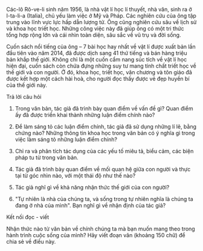 Các-lô Rô-ve-li sinh năm 1956, là nhà vật lí học lí thuyết, nhà văn, sinh ra ở I-ta-li-a (Italia), chủ yếu làm việc ở Mỹ và Pháp. Các nghiên cứu của ông tập trung vào lĩnh vực lực hấp dẫn lượng tử. Ông cũng nghiên cứu sâu về lịch sử và khoa học triết học. Những công việc này đã giúp ông có một tri thức tổng hợp rộng lớn và cái nhìn toàn diện, sâu sắc về vũ trụ và đời sống.

Cuốn sách nổi tiếng của ông – 7 bài học hay nhất về vật lí được xuất bản lần đầu tiên vào năm 2014, đã được dịch sang 41 thứ tiếng và bán hàng triệu bản khắp thế giới. Không chỉ là một cuốn cẩm nang súc tích về vật lí học hiện đại, cuốn sách còn chứa đựng những suy tư mang tính chất triết học về thế giới và con người. Ở đó, khoa học, triết học, văn chương và tôn giáo đã được kết hợp một cách hài hoà, cho người đọc thấy được vẻ đẹp huyền bí của thế giới này.

Trả lời câu hỏi

1. Trong văn bản, tác giả đã trình bày quan điểm về vấn đề gì? Quan điểm ấy đã được triển khai thành những luận điểm chính nào?

2. Để làm sáng tỏ các luận điểm chính, tác giả đã sử dụng những lí lẽ, bằng chứng nào? Những thông tin khoa học trong văn bản có ý nghĩa gì trong việc làm sáng tỏ những luận điểm chính?

3. Chỉ ra và phân tích tác dụng của các yếu tố miêu tả, biểu cảm, các biện pháp tu từ trong văn bản.

4. Tác giả đã trình bày quan điểm về mối quan hệ giữa con người và thực tại từ góc nhìn nào, với một thái độ như thế nào?

5. Tác giả nghĩ gì về khả năng nhận thức thế giới của con người?

6. "Tự nhiên là nhà của chúng ta, và sống trong tự nhiên nghĩa là chúng ta đang ở nhà của mình". Bạn nghĩ gì về nhận định của tác giả?

Kết nối đọc - viết

Nhận thức nào từ văn bản về chính chúng ta mà bạn muốn mang theo trong hành trình cuộc sống của mình? Hãy viết đoạn văn (khoảng 150 chữ) để chia sẻ về điều này.